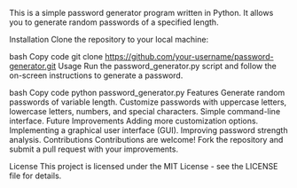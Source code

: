 This is a simple password generator program written in Python. It allows you to generate random passwords of a specified length.

Installation
Clone the repository to your local machine:

bash
Copy code
git clone https://github.com/your-username/password-generator.git
Usage
Run the password_generator.py script and follow the on-screen instructions to generate a password.

bash
Copy code
python password_generator.py
Features
Generate random passwords of variable length.
Customize passwords with uppercase letters, lowercase letters, numbers, and special characters.
Simple command-line interface.
Future Improvements
Adding more customization options.
Implementing a graphical user interface (GUI).
Improving password strength analysis.
Contributions
Contributions are welcome! Fork the repository and submit a pull request with your improvements.

License
This project is licensed under the MIT License - see the LICENSE file for details.

